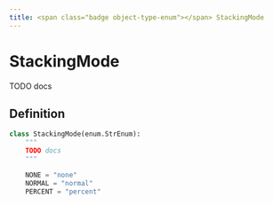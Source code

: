```yaml
---
title: <span class="badge object-type-enum"></span> StackingMode
---
```

# <span class="badge object-type-enum"></span> StackingMode

TODO docs

## Definition

```python
class StackingMode(enum.StrEnum):
    """
    TODO docs
    """

    NONE = "none"
    NORMAL = "normal"
    PERCENT = "percent"
```
